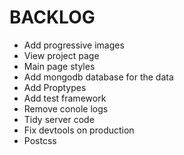 # BACKLOG

* Add progressive images
* View project page
* Main page styles
* Add mongodb database for the data
* Add Proptypes
* Add test framework
* Remove conole logs
* Tidy server code
* Fix devtools on production
* Postcss
